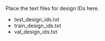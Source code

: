 Place the text files for design IDs here.
- test_design_ids.txt
- train_design_ids.txt
- val_design_ids.txt
